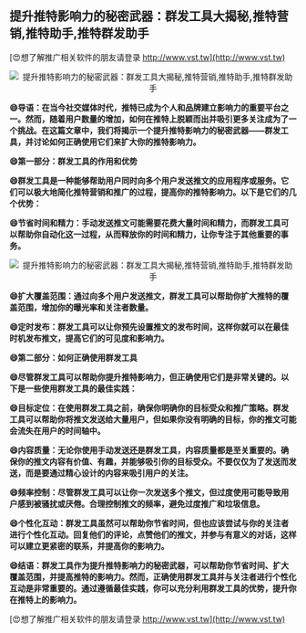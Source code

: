 ## **提升推特影响力的秘密武器：群发工具大揭秘,推特营销,推特助手,推特群发助手**

[😍想了解推广相关软件的朋友请登录 http://www.vst.tw](http://www.vst.tw)

 <center><img src="https://vst.tw/MP4/tuiguang/png/3.png" alt="提升推特影响力的秘密武器：群发工具大揭秘,推特营销,推特助手,推特群发助手"></center>

**😄导语：在当今社交媒体时代，推特已成为个人和品牌建立影响力的重要平台之一。然而，随着用户数量的增加，如何在推特上脱颖而出并吸引更多关注成为了一个挑战。在这篇文章中，我们将揭示一个提升推特影响力的秘密武器——群发工具，并讨论如何正确使用它们来扩大你的推特影响力。**

**😄第一部分：群发工具的作用和优势**

**😄群发工具是一种能够帮助用户同时向多个用户发送推文的应用程序或服务。它们可以极大地简化推特营销和推广的过程，提高你的推特影响力。以下是它们的几个优势：**

**😄节省时间和精力：手动发送推文可能需要花费大量时间和精力，而群发工具可以帮助你自动化这一过程，从而释放你的时间和精力，让你专注于其他重要的事务。**

 <center><img src="https://vst.tw/MP4/tuiguang/png/3.png" alt="提升推特影响力的秘密武器：群发工具大揭秘,推特营销,推特助手,推特群发助手"></center>

**😄扩大覆盖范围：通过向多个用户发送推文，群发工具可以帮助你扩大推特的覆盖范围，增加你的曝光率和关注者数量。**

**😄定时发布：群发工具可以让你预先设置推文的发布时间，这样你就可以在最佳时机发布推文，提高它们的可见度和影响力。**

**😄第二部分：如何正确使用群发工具**

**😄尽管群发工具可以帮助你提升推特影响力，但正确使用它们是非常关键的。以下是一些使用群发工具的最佳实践：**

**😄目标定位：在使用群发工具之前，确保你明确你的目标受众和推广策略。群发工具可以帮助你将推文发送给大量用户，但如果你没有明确的目标，你的推文可能会流失在用户的时间轴中。**

**😄内容质量：无论你使用手动发送还是群发工具，内容质量都是至关重要的。确保你的推文内容有价值、有趣，并能够吸引你的目标受众。不要仅仅为了发送而发送，而是要通过精心设计的内容来吸引用户的关注。**

**😄频率控制：尽管群发工具可以让你一次发送多个推文，但过度使用可能导致用户感到被骚扰或厌倦。合理控制推文的频率，避免过度推广和垃圾信息。**

**😄个性化互动：群发工具虽然可以帮助你节省时间，但也应该尝试与你的关注者进行个性化互动。回复他们的评论，点赞他们的推文，并参与有意义的对话，这样可以建立更紧密的联系，并提高你的影响力。**

**😄结语：群发工具作为提升推特影响力的秘密武器，可以帮助你节省时间、扩大覆盖范围，并提高推特的影响力。然而，正确使用群发工具并与关注者进行个性化互动是非常重要的。通过遵循最佳实践，你可以充分利用群发工具的优势，提升你在推特上的影响力。**

[😍想了解推广相关软件的朋友请登录 http://www.vst.tw](http://www.vst.tw)



